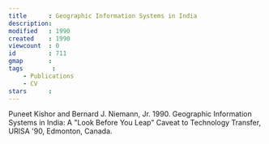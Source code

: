 ```yaml
---
title      : Geographic Information Systems in India
description: 
modified   : 1990
created    : 1990
viewcount  : 0
id         : 711
gmap       : 
tags        :
    - Publications
    - CV
stars      : 
---
```


Puneet Kishor and Bernard J. Niemann, Jr. 1990. Geographic Information Systems in India: A "Look Before You Leap" Caveat to Technology Transfer, URISA '90, Edmonton, Canada.

